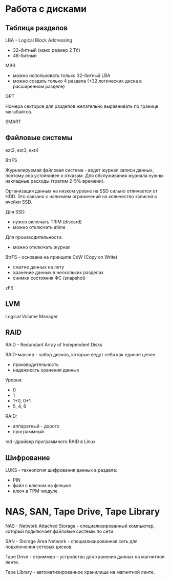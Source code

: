 # Работа с дисками

## Таблица разделов

LBA - Logical Block Addressing
- 32-битный (макс размер 2 Тб)
- 48-битный

MBR
- можно использовать только 32-битный LBA
- можно создать только 4 раздела (+32 логических диска в расширенном разделе)

GPT

Номера секторов для разделов желательно выравнивать по границе мегабайтов.

SMART

## Файловые системы

ext2, ext3, ext4

BtrFS

Журналируемая файловая система - ведет журнал записи данных, поэтому она устойчивее к отказам. Для обслуживания журнала нужны накладные расходы (тратим 2-5% времени).

Организация данных на низком уровне на SSD сильно отличается от HDD. Это связано с наличием ограничений на количество записей в ячейки SSD.

Для SSD:
- нужно включать TRIM (discard)
- можно отключать atime

Для производительности:
- можно отключать журнал

BtrFS - основана на принципе CoW (Copy on Write)
- сжатие данных на лету
- хранение данных в нескольких разделах
- снимки состояния ФС (snapshot)

zFS

## LVM

Logical Volume Manager

## RAID

RAID - Redundant Array of Independent Disks

RAID-массив - набор дисков, которые ведут себя как единое целое.
- производительность
- надежность хранения данных

Уровни:
- 0
- 1
- 1+0, 0+1
- 5, 4, 6

RAID:
- аппаратный - дорого
- программный

md -драйвер программного RAID в Linux

## Шифрование

LUKS - технология шифрования данных в разделе:
- PIN
- файл с ключом на флешке
- ключ в TPM-модуле

# NAS, SAN, Tape Drive, Tape Library

NAS - Network Attached Storage - специализированный компьютер, который подключает файловые системы по сети.

SAN - Storage Area Network - специализированная сеть для подключения сетевых дисков.

Tape Drive - стриммер - устройство для хранения данных на магнитной ленте.

Tape Library - автоматизированное хранилище на магнитной ленте.
